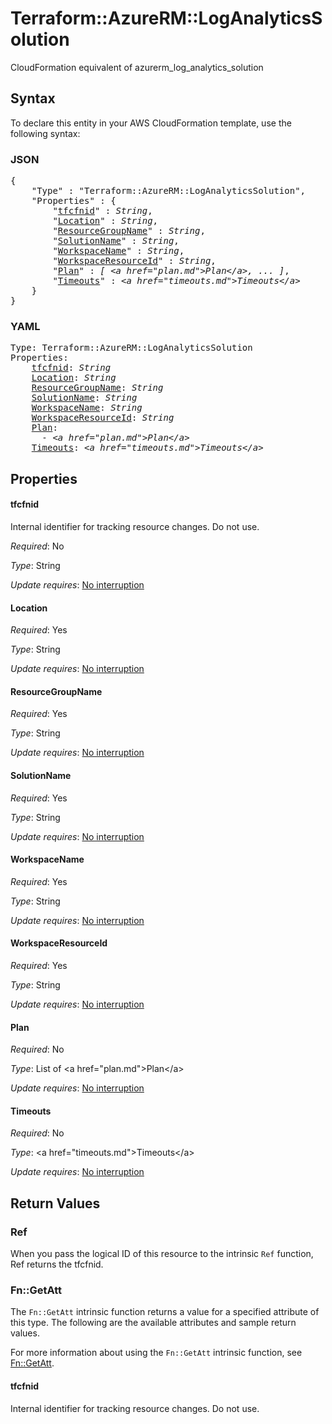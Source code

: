 # Terraform::AzureRM::LogAnalyticsSolution

CloudFormation equivalent of azurerm_log_analytics_solution

## Syntax

To declare this entity in your AWS CloudFormation template, use the following syntax:

### JSON

<pre>
{
    "Type" : "Terraform::AzureRM::LogAnalyticsSolution",
    "Properties" : {
        "<a href="#tfcfnid" title="tfcfnid">tfcfnid</a>" : <i>String</i>,
        "<a href="#location" title="Location">Location</a>" : <i>String</i>,
        "<a href="#resourcegroupname" title="ResourceGroupName">ResourceGroupName</a>" : <i>String</i>,
        "<a href="#solutionname" title="SolutionName">SolutionName</a>" : <i>String</i>,
        "<a href="#workspacename" title="WorkspaceName">WorkspaceName</a>" : <i>String</i>,
        "<a href="#workspaceresourceid" title="WorkspaceResourceId">WorkspaceResourceId</a>" : <i>String</i>,
        "<a href="#plan" title="Plan">Plan</a>" : <i>[ &lt;a href=&#34;plan.md&#34;&gt;Plan&lt;/a&gt;, ... ]</i>,
        "<a href="#timeouts" title="Timeouts">Timeouts</a>" : <i>&lt;a href=&#34;timeouts.md&#34;&gt;Timeouts&lt;/a&gt;</i>
    }
}
</pre>

### YAML

<pre>
Type: Terraform::AzureRM::LogAnalyticsSolution
Properties:
    <a href="#tfcfnid" title="tfcfnid">tfcfnid</a>: <i>String</i>
    <a href="#location" title="Location">Location</a>: <i>String</i>
    <a href="#resourcegroupname" title="ResourceGroupName">ResourceGroupName</a>: <i>String</i>
    <a href="#solutionname" title="SolutionName">SolutionName</a>: <i>String</i>
    <a href="#workspacename" title="WorkspaceName">WorkspaceName</a>: <i>String</i>
    <a href="#workspaceresourceid" title="WorkspaceResourceId">WorkspaceResourceId</a>: <i>String</i>
    <a href="#plan" title="Plan">Plan</a>: <i>
      - &lt;a href=&#34;plan.md&#34;&gt;Plan&lt;/a&gt;</i>
    <a href="#timeouts" title="Timeouts">Timeouts</a>: <i>&lt;a href=&#34;timeouts.md&#34;&gt;Timeouts&lt;/a&gt;</i>
</pre>

## Properties

#### tfcfnid

Internal identifier for tracking resource changes. Do not use.

_Required_: No

_Type_: String

_Update requires_: [No interruption](https://docs.aws.amazon.com/AWSCloudFormation/latest/UserGuide/using-cfn-updating-stacks-update-behaviors.html#update-no-interrupt)

#### Location

_Required_: Yes

_Type_: String

_Update requires_: [No interruption](https://docs.aws.amazon.com/AWSCloudFormation/latest/UserGuide/using-cfn-updating-stacks-update-behaviors.html#update-no-interrupt)

#### ResourceGroupName

_Required_: Yes

_Type_: String

_Update requires_: [No interruption](https://docs.aws.amazon.com/AWSCloudFormation/latest/UserGuide/using-cfn-updating-stacks-update-behaviors.html#update-no-interrupt)

#### SolutionName

_Required_: Yes

_Type_: String

_Update requires_: [No interruption](https://docs.aws.amazon.com/AWSCloudFormation/latest/UserGuide/using-cfn-updating-stacks-update-behaviors.html#update-no-interrupt)

#### WorkspaceName

_Required_: Yes

_Type_: String

_Update requires_: [No interruption](https://docs.aws.amazon.com/AWSCloudFormation/latest/UserGuide/using-cfn-updating-stacks-update-behaviors.html#update-no-interrupt)

#### WorkspaceResourceId

_Required_: Yes

_Type_: String

_Update requires_: [No interruption](https://docs.aws.amazon.com/AWSCloudFormation/latest/UserGuide/using-cfn-updating-stacks-update-behaviors.html#update-no-interrupt)

#### Plan

_Required_: No

_Type_: List of &lt;a href=&#34;plan.md&#34;&gt;Plan&lt;/a&gt;

_Update requires_: [No interruption](https://docs.aws.amazon.com/AWSCloudFormation/latest/UserGuide/using-cfn-updating-stacks-update-behaviors.html#update-no-interrupt)

#### Timeouts

_Required_: No

_Type_: &lt;a href=&#34;timeouts.md&#34;&gt;Timeouts&lt;/a&gt;

_Update requires_: [No interruption](https://docs.aws.amazon.com/AWSCloudFormation/latest/UserGuide/using-cfn-updating-stacks-update-behaviors.html#update-no-interrupt)

## Return Values

### Ref

When you pass the logical ID of this resource to the intrinsic `Ref` function, Ref returns the tfcfnid.

### Fn::GetAtt

The `Fn::GetAtt` intrinsic function returns a value for a specified attribute of this type. The following are the available attributes and sample return values.

For more information about using the `Fn::GetAtt` intrinsic function, see [Fn::GetAtt](https://docs.aws.amazon.com/AWSCloudFormation/latest/UserGuide/intrinsic-function-reference-getatt.html).

#### tfcfnid

Internal identifier for tracking resource changes. Do not use.

